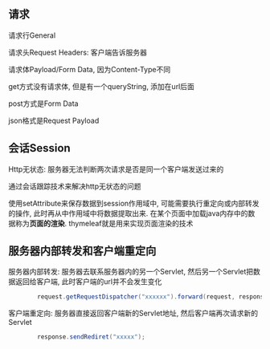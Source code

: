## 请求

请求行General

请求头Request Headers: 客户端告诉服务器

请求体Payload/Form Data, 因为Content-Type不同

get方式没有请求体, 但是有一个queryString, 添加在url后面

post方式是Form Data

json格式是Request Payload

## 会话Session

Http无状态: 服务器无法判断两次请求是否是同一个客户端发送过来的

通过会话跟踪技术来解决http无状态的问题

使用setAttribute来保存数据到session作用域中, 可能需要执行重定向或内部转发的操作, 此时再从中作用域中将数据提取出来. 在某个页面中加载java内存中的数据称为**页面的渲染**. thymeleaf就是用来实现页面渲染的技术

## 服务器内部转发和客户端重定向

服务器内部转发: 服务器去联系服务器内的另一个Servlet, 然后另一个Servlet把数据返回给客户端, 此时客户端的url并不会发生变化

```java
        request.getRequestDispatcher("xxxxxx").forward(request, response);
```



客户端重定向: 服务器直接返回客户端新的Servlet地址, 然后客户端再次请求新的Servlet

```java
        response.sendRediret("xxxxx");

```

